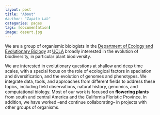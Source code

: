 ```yaml
---
layout: post
title: "About"
#author: "Zapata Lab"
categories: pages
tags: [documentation]
image: desert.jpg
---
```


We are a group of organismic biologists in the [Department of Ecology and Evolutionary Biology](https://www.eeb.ucla.edu) at [UCLA](https://www.ucla.edu) broadly interested in the evolution of biodiversity, in particular plant biodiversity.

We are interested in evolutionary questions at shallow and deep time scales, with a special focus on the role of ecological factors in speciation and diversification, and the evolution of genomes and phenotypes. We integrate data, tools, and approaches from different fields to address these topics, including field observations, natural history, genomics, and computational biology. Most of our work is focused on **flowering plants** from south and central America and the California Floristic Province. In addition, we have worked –and continue collaborating– in projects with other groups of organisms.
